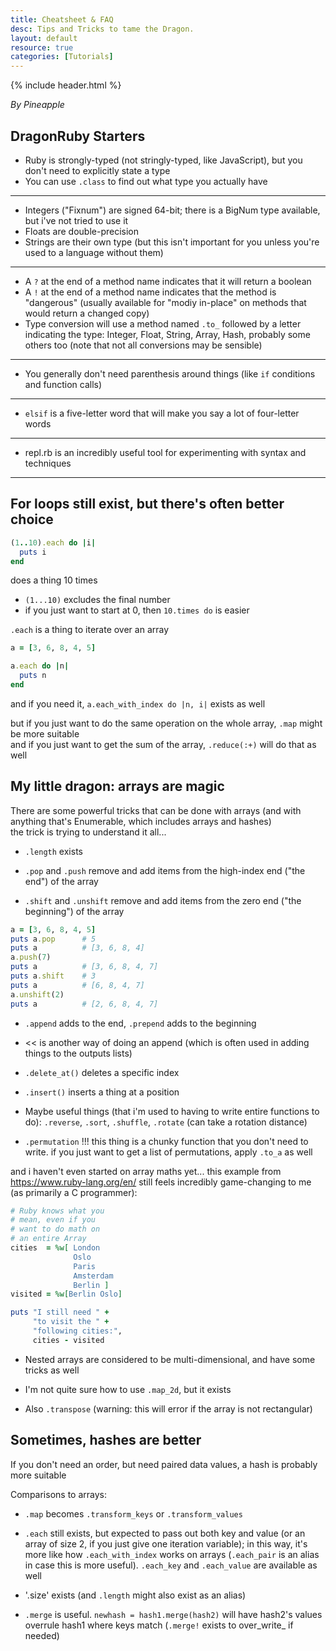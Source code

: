 ```yaml
---
title: Cheatsheet & FAQ
desc: Tips and Tricks to tame the Dragon.
layout: default
resource: true
categories: [Tutorials]
---
```


{% include header.html %}

_By Pineapple_

DragonRuby Starters
-------------

- Ruby is strongly-typed (not stringly-typed, like JavaScript), but you don't need to explicitly state a type
- You can use `.class` to find out what type you actually have

***

- Integers ("Fixnum") are signed 64-bit; there is a BigNum type available, but i've not tried to use it
- Floats are double-precision
- Strings are their own type (but this isn't important for you unless you're used to a language without them)

***

- A `?` at the end of a method name indicates that it will return a boolean
- A `!` at the end of a method name indicates that the method is "dangerous" (usually available for "modiy in-place" on methods that would return a changed copy)
- Type conversion will use a method named `.to_` followed by a letter indicating the type: Integer, Float, String, Array, Hash, probably some others too (note that not all conversions may be sensible)

***

- You generally don't need parenthesis around things (like `if` conditions and function calls)

***

- `elsif` is a five-letter word that will make you say a lot of four-letter words

***

- repl.rb is an incredibly useful tool for experimenting with syntax and techniques

***

For loops still exist, but there's often better choice
------------------------------------------------------

```rb
(1..10).each do |i|
  puts i
end
```

does a thing 10 times  
- `(1...10)` excludes the final number  
- if you just want to start at 0, then `10.times do` is easier  

`.each` is a thing to iterate over an array

```rb
a = [3, 6, 8, 4, 5]

a.each do |n|
  puts n
end
```

and if you need it, `a.each_with_index do |n, i|` exists as well

but if you just want to do the same operation on the whole array, `.map` might be more suitable  
and if you just want to get the sum of the array, `.reduce(:+)` will do that as well

My little dragon: arrays are magic
----------------------------------

There are some powerful tricks that can be done with arrays (and with anything that's Enumerable, which includes arrays and hashes)  
the trick is trying to understand it all...

- `.length` exists

- `.pop` and `.push` remove and add items from the high-index end ("the end") of the array
- `.shift` and `.unshift` remove and add items from the zero end ("the beginning") of the array

```rb
a = [3, 6, 8, 4, 5]
puts a.pop      # 5
puts a          # [3, 6, 8, 4]
a.push(7)
puts a          # [3, 6, 8, 4, 7]
puts a.shift    # 3
puts a          # [6, 8, 4, 7]
a.unshift(2)
puts a          # [2, 6, 8, 4, 7]
```

- `.append` adds to the end, `.prepend` adds to the beginning
- << is another way of doing an append (which is often used in adding things to the outputs lists)
- `.delete_at()` deletes a specific index
- `.insert()` inserts a thing at a position

- Maybe useful things (that i'm used to having to write entire functions to do): `.reverse`, `.sort`, `.shuffle`, `.rotate` (can take a rotation distance)

- `.permutation` !!! this thing is a chunky function that you don't need to write. if you just want to get a list of permutations, apply `.to_a` as well

and i haven't even started on array maths yet...
this example from https://www.ruby-lang.org/en/ still feels incredibly game-changing to me (as primarily a C programmer):

```rb
# Ruby knows what you
# mean, even if you
# want to do math on
# an entire Array
cities  = %w[ London
              Oslo
              Paris
              Amsterdam
              Berlin ]
visited = %w[Berlin Oslo]

puts "I still need " +
     "to visit the " +
     "following cities:",
     cities - visited
```

- Nested arrays are considered to be multi-dimensional, and have some tricks as well

- I'm not quite sure how to use `.map_2d`, but it exists
- Also `.transpose` (warning: this will error if the array is not rectangular)

Sometimes, hashes are better
----------------------------

If you don't need an order, but need paired data values, a hash is probably more suitable

Comparisons to arrays:
- `.map` becomes `.transform_keys` or `.transform_values`
- `.each` still exists, but expected to pass out both key and value (or an array of size 2, if you just give one iteration variable); in this way, it's more like how `.each_with_index` works on arrays (`.each_pair` is an alias in case this is more useful). `.each_key` and `.each_value` are available as well

- '.size' exists (and `.length` might also exist as an alias)

- `.merge` is useful. `newhash = hash1.merge(hash2)` will have hash2's values overrule hash1 where keys match (`.merge!` exists to over_write_ if needed)
